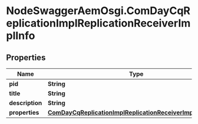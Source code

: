 # NodeSwaggerAemOsgi.ComDayCqReplicationImplReplicationReceiverImplInfo

## Properties
Name | Type | Description | Notes
------------ | ------------- | ------------- | -------------
**pid** | **String** |  | [optional] 
**title** | **String** |  | [optional] 
**description** | **String** |  | [optional] 
**properties** | [**ComDayCqReplicationImplReplicationReceiverImplProperties**](ComDayCqReplicationImplReplicationReceiverImplProperties.md) |  | [optional] 


